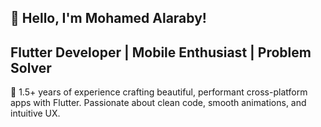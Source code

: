 ## 💫 Hello, I'm Mohamed Alaraby!
## Flutter Developer | Mobile Enthusiast | Problem Solver
🚀 1.5+ years of experience crafting beautiful, performant cross-platform apps with Flutter. Passionate about clean code, smooth animations, and intuitive UX.

<!--
**MohamedAlaraby/MohamedAlaraby** is a ✨ _special_ ✨ repository because its `README.md` (this file) appears on your GitHub profile.

Here are some ideas to get you started:

🔥 Tech Stack
📱 Flutter | Dart | Firebase | Bloc/Cubit | Provider
🛠 Git | REST APIs | SQLite | GetX | Clean Architecture
🎨 Figma | Adobe XD | UI/UX Design Principles
## 📊 GitHub Stats
https://github-readme-stats.vercel.app/api?username=MohamedAlaraby&show_icons=true&theme=radical&count_private=true
https://github-readme-stats.vercel.app/api/top-langs/?username=MohamedAlaraby&layout=compact&theme=nightowl
